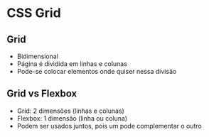 # CSS Grid

## Grid

- Bidimensional
- Página é dividida em linhas e colunas
- Pode-se colocar elementos onde quiser nessa divisão

## Grid vs Flexbox

- Grid: 2 dimensões (linhas e colunas)
- Flexbox: 1 dimensão (linha ou coluna)
- Podem ser usados juntos, pois um pode complementar o outro

